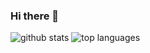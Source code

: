 ### Hi there 👋

![github stats](https://github-readme-stats.vercel.app/api?username=alexsouza27&show_icons=true&hide_title=true)
![top languages](https://github-readme-stats.vercel.app/api/top-langs/?username=alexsouza27&layout=compact)

<!--
**alexsouza27/alexsouza27** is a ✨ _special_ ✨ repository because its `README.md` (this file) appears on your GitHub profile.



Here are some ideas to get you started:

- 🔭 I’m currently working on ...
- 🌱 I’m currently learning ...
- 👯 I’m looking to collaborate on ...
- 🤔 I’m looking for help with ...
- 💬 Ask me about ...
- 📫 How to reach me: ...
- 😄 Pronouns: ...
- ⚡ Fun fact: ...
-->
